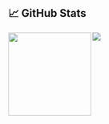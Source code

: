 ## 📈 GitHub Stats
<div>
  <img height="165" align="left" src="https://github-readme-stats.vercel.app/api?username=mattlim96&show_icons=true&theme=graywhite" />
  <img src="https://github-readme-stats.vercel.app/api/top-langs/?username=mattlim96&layout=compact&show_icons=true&theme=graywhite" />
</div>
